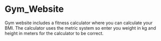 # Gym_Website


Gym website includes a fitness calculator where you can calculate your BMI. The calculator uses the metric system so enter you weight in kg and height in meters for the calculator to be correct.

